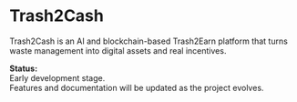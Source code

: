 # Trash2Cash

Trash2Cash is an AI and blockchain-based Trash2Earn platform that turns waste management into digital assets and real incentives.

**Status:**  
Early development stage.  
Features and documentation will be updated as the project evolves.
